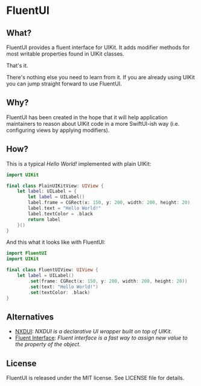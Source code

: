 # FluentUI

## What?

FluentUI provides a fluent interface for UIKit. It adds modifier methods for most writable properties found in UIKit classes.

That's it.

There's nothing else you need to learn from it. If you are already using UIKit you can jump straight forward to use FluentUI.

## Why?

FluentUI has been created in the hope that it will help application maintainers to reason about UIKit code in a more SwiftUI-ish way (i.e. configuring views by applying modifiers).
 
## How?

This is a typical *Hello World!* implemented with plain UIKit:

```swift
import UIKit

final class PlainUIKitView: UIView {
    let label: UILabel = {
        let label = UILabel()
        label.frame = CGRect(x: 150, y: 200, width: 200, height: 20)
        label.text = "Hello World!"
        label.textColor = .black
        return label
    }()
}
```

And this what it looks like with FluentUI:

```swift
import FluentUI
import UIKit

final class FluentUIView: UIView {
    let label = UILabel()
        .set(frame: CGRect(x: 150, y: 200, width: 200, height: 20))
        .set(text: "Hello World!")
        .set(textColor: .black)
}
```

## Alternatives

- [NXDUI](https://github.com/n26/NXDUISample): *NXDUI is a declarative UI wrapper built on top of UIKit.*
- [Fluent Interface](https://github.com/ytyubox/fluentinterface): *Fluent interface is a fast way to assign new value to the property of the object.*

## License

FluentUI is released under the MIT license. See LICENSE file for details.
